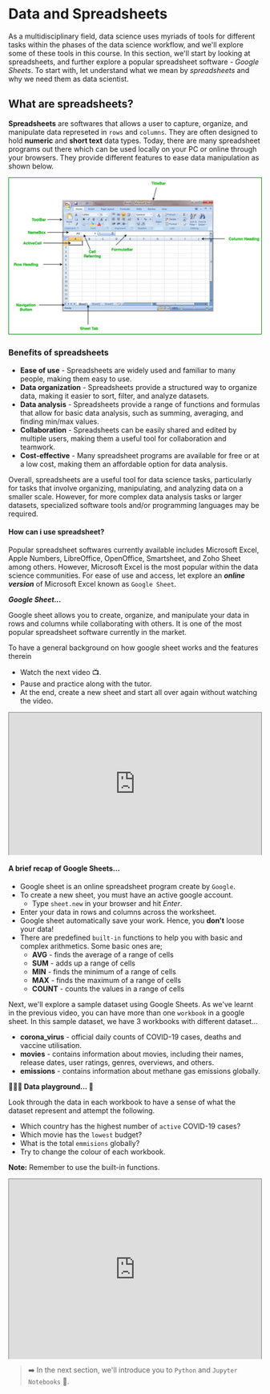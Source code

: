 # Data and Spreadsheets
As a multidisciplinary field, data science uses myriads of tools for different tasks within the phases of the data science workflow, and we'll explore some of these tools in this course. In this section, we'll start by looking at spreadsheets, and further explore a popular spreadsheet software - _Google Sheets_. To start with, let understand what we mean by _spreadsheets_ and why we need them as data scientist. 

## What are spreadsheets?
**Spreadsheets** are softwares that allows a user to capture, organize, and manipulate data represeted in `rows` and `columns`. They are often designed to hold **numeric** and **short text** data types. Today, there are many spreadsheet programs out there which can be used locally on your PC or online through your browsers. They provide different features to ease data manipulation as shown below.

<img src="./intro-to-data/spreadsheet.jpeg" style="border: 1px solid green;"> </img>

### Benefits of spreadsheets
- **Ease of use** - Spreadsheets are widely used and familiar to many people, making them easy to use.
- **Data organization** - Spreadsheets provide a structured way to organize data, making it easier to sort, filter, and analyze datasets.
- **Data analysis** - Spreadsheets provide a range of functions and formulas that allow for basic data analysis, such as summing, averaging, and finding min/max values.
- **Collaboration** - Spreadsheets can be easily shared and edited by multiple users, making them a useful tool for collaboration and teamwork.
- **Cost-effective** - Many spreadsheet programs are available for free or at a low cost, making them an affordable option for data analysis.

Overall, spreadsheets are a useful tool for data science tasks, particularly for tasks that involve organizing, manipulating, and analyzing data on a smaller scale. However, for more complex data analysis tasks or larger datasets, specialized software tools and/or programming languages may be required.

#### How can i use spreadsheet?
Popular spreadsheet softwares currently available includes Microsoft Excel, Apple Numbers, LibreOffice, OpenOffice, Smartsheet, and Zoho Sheet among others. However, Microsoft Excel is the most popular within the data science communities. For ease of use and access, let explore an _**online version**_ of Microsoft Excel known as `Google Sheet`. 

<aside>

**_Google Sheet..._**

Google sheet allows you to create, organize, and manipulate your data in rows and columns while collaborating with others. It is one of the most popular spreadsheet software currently in the market.

To have a general background on how google sheet works and the features therein 
- Watch the next video 📺. 
- Pause and practice along with the tutor.
- At the end, create a new sheet and start all over again without watching the video.

</aside>

<div style="position: relative; padding-bottom: 56.25%; height: 0;"><iframe src="https://www.youtube.com/embed/FIkZ1sPmKNw" title="Sample Data Science Project" frameborder="0" allow="accelerometer; autoplay; clipboard-write; encrypted-media; gyroscope; picture-in-picture" allowfullscreen style="position: absolute; top: 0; left: 0; width: 100%; height: 100%; border: 1px solid grey;"></iframe></div>

#### **A brief recap of Google Sheets...**
- Google sheet is an online spreadsheet program create by `Google`.
- To create a new sheet, you must have an active google account.
    - Type `sheet.new` in your browser and hit _Enter_.
- Enter your data in rows and columns across the worksheet.
- Google sheet automatically save your work. Hence, you **don't** loose your data!
- There are predefined `built-in` functions to help you with basic and complex arithmetics. Some basic ones are;
    - **AVG** - finds the average of a range of cells
    - **SUM** - adds up a range of cells
    - **MIN** - finds the minimum of a range of cells
    - **MAX** - finds the maximum of a range of cells
    - **COUNT** - counts the values in a range of cells

Next, we'll explore a sample dataset using Google Sheets. As we've learnt in the previous video, you can have more than one `workbook` in a google sheet. In this sample dataset, we have 3 workbooks with different dataset...
- **corona_virus** - official daily counts of COVID-19 cases, deaths and vaccine utilisation.
- **movies** - contains information about movies, including their names, release dates, user ratings, genres, overviews, and others.
- **emissions** - contains information about methane gas emissions globally.

<aside>

**🤹🏾‍♂️ Data playground... 🎯**

Look through the data in each workbook to have a sense of what the dataset represent and attempt the following.
- Which country has the highest number of `active` COVID-19 cases?
- Which movie has the `lowest` budget?
- What is the total `emmisions` globally?
- Try to change the colour of each workbook.

**Note:** Remember to use the built-in functions.

</aside>


<div style="position: relative; padding-bottom: 56.25%; height: 75px;"><iframe src="https://docs.google.com/spreadsheets/d/14P4qx2rWfBDnTRbQpirUv7hERyrRCcyG2F0Pq6rE_OU/edit?usp=sharing" title="Sample Data Science Project" frameborder="0" allow="accelerometer; autoplay; clipboard-write; encrypted-media; gyroscope; picture-in-picture" allowfullscreen style="position: absolute; top: 0; left: 0; width: 100%; height: 100%; border: 1px solid grey;"></iframe></div>

> ➡️ In the next section, we'll introduce you to `Python` and `Jupyter Notebooks` 🎯.
